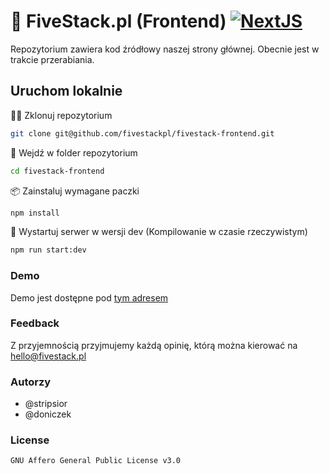 # 🚀 FiveStack.pl (Frontend) [![NextJS](https://img.shields.io/badge/NextJS-000000?style=for-the-badge&logo=nextdotjs&logoColor=white)](https://nextjs.org/)

Repozytorium zawiera kod źródłowy naszej strony głównej. Obecnie jest w trakcie przerabiania.

## Uruchom lokalnie

👯‍♂️ Zklonuj repozytorium

```bash
git clone git@github.com/fivestackpl/fivestack-frontend.git
```

📂 Wejdź w folder repozytorium
```bash
cd fivestack-frontend
```

📦 Zainstaluj wymagane paczki
```bash
npm install
```

🚀 Wystartuj serwer w wersji dev (Kompilowanie w czasie rzeczywistym)
```bash
npm run start:dev
```

### Demo
Demo jest dostępne pod [tym adresem](https://fivestackpl.github.io/fivestack-frontend/)

### Feedback
Z przyjemnością przyjmujemy każdą opinię, którą można kierować na hello@fivestack.pl

### Autorzy
 - @stripsior
 - @doniczek

### License
```md
GNU Affero General Public License v3.0
```
